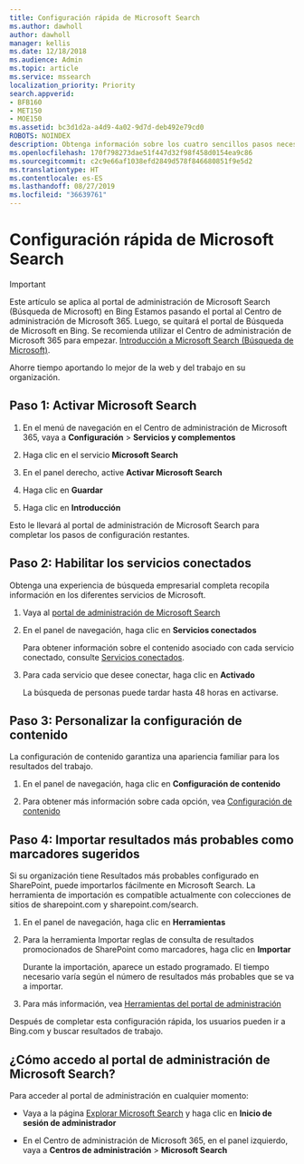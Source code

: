 ```yaml
---
title: Configuración rápida de Microsoft Search
ms.author: dawholl
author: dawholl
manager: kellis
ms.date: 12/18/2018
ms.audience: Admin
ms.topic: article
ms.service: mssearch
localization_priority: Priority
search.appverid:
- BFB160
- MET150
- MOE150
ms.assetid: bc3d1d2a-a4d9-4a02-9d7d-deb492e79cd0
ROBOTS: NOINDEX
description: Obtenga información sobre los cuatro sencillos pasos necesarios para habilitar y usar Microsoft Search.
ms.openlocfilehash: 170f798273dae51f447d32f98f458d0154ea9c86
ms.sourcegitcommit: c2c9e66af1038efd2849d578f846680851f9e5d2
ms.translationtype: HT
ms.contentlocale: es-ES
ms.lasthandoff: 08/27/2019
ms.locfileid: "36639761"
---
```

# <a name="quick-set-up-for-microsoft-search"></a>Configuración rápida de Microsoft Search

> [!IMPORTANT]
> Este artículo se aplica al portal de administración de Microsoft Search (Búsqueda de Microsoft) en Bing Estamos pasando el portal al Centro de administración de Microsoft 365. Luego, se quitará el portal de Búsqueda de Microsoft en Bing. Se recomienda utilizar el Centro de administración de Microsoft 365 para empezar. [Introducción a Microsoft Search (Búsqueda de Microsoft)](overview-microsoft-search.md).
    
Ahorre tiempo aportando lo mejor de la web y del trabajo en su organización.
  
## <a name="step-1-turn-on-microsoft-search"></a>Paso 1: Activar Microsoft Search

1. En el menú de navegación en el Centro de administración de Microsoft 365, vaya a **Configuración** \> **Servicios y complementos**
    
2. Haga clic en el servicio **Microsoft Search** 
    
3. En el panel derecho, active **Activar Microsoft Search**
    
4. Haga clic en **Guardar**
    
5. Haga clic en **Introducción**
  
Esto le llevará al portal de administración de Microsoft Search para completar los pasos de configuración restantes.
    
## <a name="step-2-enable-connected-services"></a>Paso 2: Habilitar los servicios conectados

Obtenga una experiencia de búsqueda empresarial completa recopila información en los diferentes servicios de Microsoft.
  
1. Vaya al [portal de administración de Microsoft Search](https://www.bingforbusiness.com/admin)
    
2. En el panel de navegación, haga clic en **Servicios conectados**
    
    Para obtener información sobre el contenido asociado con cada servicio conectado, consulte [Servicios conectados](connected-services.md).
    
3. Para cada servicio que desee conectar, haga clic en **Activado**
    
    La búsqueda de personas puede tardar hasta 48 horas en activarse.
    
## <a name="step-3-customize-content-settings"></a>Paso 3: Personalizar la configuración de contenido

La configuración de contenido garantiza una apariencia familiar para los resultados del trabajo. 
  
1. En el panel de navegación, haga clic en **Configuración de contenido**
    
2. Para obtener más información sobre cada opción, vea [Configuración de contenido](content-settings.md)
    
## <a name="step-4-import-best-bets-as-suggested-bookmarks"></a>Paso 4: Importar resultados más probables como marcadores sugeridos

Si su organización tiene Resultados más probables configurado en SharePoint, puede importarlos fácilmente en Microsoft Search. La herramienta de importación es compatible actualmente con colecciones de sitios de sharepoint.com y sharepoint.com/search. 
  
1. En el panel de navegación, haga clic en **Herramientas**
    
2. Para la herramienta Importar reglas de consulta de resultados promocionados de SharePoint como marcadores, haga clic en **Importar**
    
    Durante la importación, aparece un estado programado. El tiempo necesario varía según el número de resultados más probables que se va a importar.
    
3. Para más información, vea [Herramientas del portal de administración](admin-portal-tools.md)
    
Después de completar esta configuración rápida, los usuarios pueden ir a Bing.com y buscar resultados de trabajo. 
  
## <a name="how-do-i-get-to-the-microsoft-search-admin-portal"></a>¿Cómo accedo al portal de administración de Microsoft Search?

Para acceder al portal de administración en cualquier momento:
  
- Vaya a la página [Explorar Microsoft Search](https://www.bing.com/business/explore) y haga clic en **Inicio de sesión de administrador**
    
- En el Centro de administración de Microsoft 365, en el panel izquierdo, vaya a **Centros de administración** \> **Microsoft Search**

  

